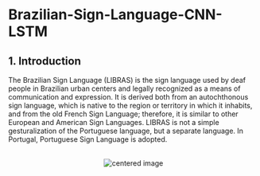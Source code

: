 # Brazilian-Sign-Language-CNN-LSTM

## 1. Introduction

<p>The Brazilian Sign Language (LIBRAS) is the sign language used by deaf people in Brazilian urban centers and legally recognized as a means of communication and expression. It is derived both from an autochthonous sign language, which is native to the region or territory in which it inhabits, and from the old French Sign Language; therefore, it is similar to other European and American Sign Languages. LIBRAS is not a simple gesturalization of the Portuguese language, but a separate language. In Portugal, Portuguese Sign Language is adopted.</p>

<br>
<center><img src="http://www.pcdlegal.com.br/wp-content/themes/pcdlegal/images/leimariadapenha.gif" alt="centered image"></center>

